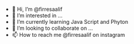 - 👋 Hi, I’m @firresaalif
- 👀 I’m interested in ...
- 🌱 I’m currently learning Java Script and Phyton
- 💞️ I’m looking to collaborate on ...
- 📫 How to reach me @firresaalif on instagram

<!---
firresaalif/firresaalif is a ✨ special ✨ repository because its `README.md` (this file) appears on your GitHub profile.
You can click the Preview link to take a look at your changes.
--->
